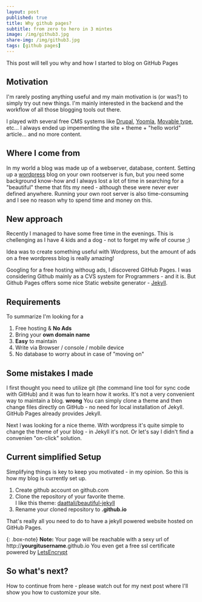 ```yaml
---
layout: post
published: true
title: Why github pages?
subtitle: from zero to hero in 3 mintes
image: /img/github3.jpg
share-img: /img/github3.jpg
tags: [github pages]
---
```

This post will tell you why and how I started to blog on GitHub Pages

## Motivation
I'm rarely posting anything useful and my main motivation is (or was?) to simply try out new things. I'm mainly interested in the backend and the workflow of all those blogging tools out there.

I played with several free CMS systems like [Drupal](https://www.drupal.org), [Yoomla](https://www.joomla.org), [Movable type](https://movabletype.com), etc...
I always ended up impementing the site + theme + "hello world" article... and no more content.

## Where I come from
In my world a blog was made up of a webserver, database, content.
Setting up a [wordpress](http://www.wordpress.com) blog on your own rootserver is fun, but you need some background know-how and I always lost a lot of time in searching for a "beautiful" theme that fits my need - although these were never ever defined anywhere.
Running your own root server is also time-consuming and I see no reason why to spend time and money on this.

## New approach
Recently I managed to have some free time in the evenings. This is chellenging as I have 4 kids and a dog - not to forget my wife of course ;)

Idea was to create something useful with Wordpress, but the amount of ads on a free wordpress blog is really amazing!

Googling for a free hosting withoug ads, I discovered GitHub Pages.
I was considering Github mainly as a CVS system for Programmers - and it is.
But Github Pages offers some nice Static website generator - [Jekyll](http://jekyllrb.com).

## Requirements
To summarize I'm looking for a 
1. Free hosting & **No Ads**
3. Bring your **own domain name**
4. **Easy** to maintain
5. Write via Browser / console / mobile device
6. No database to worry about in case of "moving on"

## Some mistakes I made

I first thought you need to utilize git (the command line tool for sync code with GitHub) and it was fun to learn how it works. It's not a very convenient way to maintain a blog.
**wrong**
You can simply clone a theme and then change files directly on GitHub - no need for local installation of Jekyll.
GitHub Pages already provides Jekyll.

Next I was looking for a nice theme. With wordpress it's quite simple to change the theme of your blog - in Jekyll it's not. Or let's say I didn't find a convenien "on-click" solution.

## Current simplified Setup

Simplifying things is key to keep you motivated - in my opinion.
So this is how my blog is currently set up.

1. Create github account on github.com
2. Clone the repository of your favorite theme.  
I like this theme: [daattali/beautiful-jekyll](https://github.com/daattali/beautiful-jekyll)
3. Rename your cloned repository to **<yourgitusername>.github.io**
  
That's really all you need to do to have a jekyll powered website hosted on GitHub Pages.

{: .box-note}
**Note:** Your page will be reachable with a sexy url of http://**yourgitusername**.github.io
You even get a free ssl certificate powered by [LetsEncrypt](https://letsencrypt.org)

## So what's next?
How to continue from here - please watch out for my next post where I'll show you how to customize your site.

